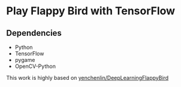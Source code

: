 # Play Flappy Bird with TensorFlow 

## Dependencies
* Python
* TensorFlow
* pygame
* OpenCV-Python

This work is highly based on [yenchenlin/DeepLearningFlappyBird](https://github.com/yenchenlin/DeepLearningFlappyBird)
